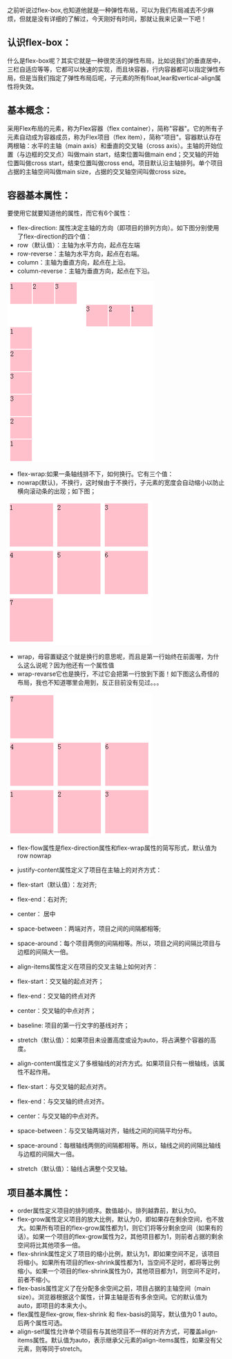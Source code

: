   之前听说过flex-box,也知道他就是一种弹性布局，可以为我们布局减去不少麻烦，但就是没有详细的了解过，今天刚好有时间，那就让我来记录一下吧！

## 认识flex-box： ##

  什么是flex-box呢？其实它就是一种很灵活的弹性布局，比如说我们的垂直居中，三栏自适应等等，它都可以快速的实现，而且块容器，行内容器都可以指定弹性布局，但是当我们指定了弹性布局后呢，子元素的所有float,lear和vertical-align属性将失效。

## 基本概念：    ​

 采用Flex布局的元素，称为Flex容器（flex container），简称"容器"。它的所有子元素自动成为容器成员，称为Flex项目（flex item），简称"项目"。容器默认存在两根轴：水平的主轴（main axis）和垂直的交叉轴（cross axis）。主轴的开始位置（与边框的交叉点）叫做main start，结束位置叫做main end；交叉轴的开始位置叫做cross start，结束位置叫做cross end。项目默认沿主轴排列。单个项目占据的主轴空间叫做main size，占据的交叉轴空间叫做cross size。

## 容器基本属性：​​

要使用它就要知道他的属性，而它有6个属性：


- flex-direction: 属性决定主轴的方向（即项目的排列方向）。​如下图分别使用了flex-direction的四个值：
 - row（默认值）：主轴为水平方向，起点在左端
 - row-reverse：主轴为水平方向，起点在右端。
 - column：主轴为垂直方向，起点在上沿。
 - column-reverse：主轴为垂直方向，起点在下沿。

![](https://raw.githubusercontent.com/Anjing1993/mypassages/master/images/flex1.png)


- flex-wrap:​如果一条轴线排不下，如何换行。它有三个值：
 - nowrap(默认)，不换行，这时候由于不换行，子元素的宽度会自动缩小以防止横向滚动条的出现；如下图；
 
![](https://raw.githubusercontent.com/Anjing1993/mypassages/master/images/flex2.png)

 - wrap，毋容置疑这个就是换行的意思呢，而且是第一行始终在前面喔，为什么这么说呢？因为他还有一个属性值
 - wrap-revarse它也是换行，不过它会把第一行放到下面！如下图这么奇怪的布局，我也不知道哪里会用到，反正目前没有见过。。。

![](https://raw.githubusercontent.com/Anjing1993/mypassages/master/images/flex3.png)​


- flex-flow属性是flex-direction属性和flex-wrap属性的简写形式，默认值为row nowrap
- justify-content属性定义了项目在主轴上的对齐方式：
 - flex-start（默认值）：左对齐;
 - flex-end：右对齐;
 - center： 居中
 - space-between：两端对齐，项目之间的间隔都相等;
 - space-around：每个项目两侧的间隔相等。所以，项目之间的间隔比项目与边框的间隔大一倍。
 
- align-items属性定义在项目的交叉主轴上如何对齐：
 - flex-start：交叉轴的起点对齐；
 - flex-end：交叉轴的终点对齐
 - center：交叉轴的中点对齐；
 - baseline: 项目的第一行文字的基线对齐；
 - stretch（默认值）：如果项目未设置高度或设为auto，将占满整个容器的高度。 
 

- align-content属性定义了多根轴线的对齐方式。如果项目只有一根轴线，该属性不起作用。
 - flex-start：与交叉轴的起点对齐。
 - flex-end：与交叉轴的终点对齐。
 - center：与交叉轴的中点对齐。
 - space-between：与交叉轴两端对齐，轴线之间的间隔平均分布。
 - space-around：每根轴线两侧的间隔都相等。所以，轴线之间的间隔比轴线与边框的间隔大一倍。
 - stretch（默认值）：轴线占满整个交叉轴。

## 项目基本属性： ##


- order属性定义项目的排列顺序。数值越小，排列越靠前，默认为0。
- flex-grow属性定义项目的放大比例，默认为0，即如果存在剩余空间，也不放大。如果所有项目的flex-grow属性都为1，则它们将等分剩余空间（如果有的话）。如果一个项目的flex-grow属性为2，其他项目都为1，则前者占据的剩余空间将比其他项多一倍。
- flex-shrink属性定义了项目的缩小比例，默认为1，即如果空间不足，该项目将缩小。如果所有项目的flex-shrink属性都为1，当空间不足时，都将等比例缩小。如果一个项目的flex-shrink属性为0，其他项目都为1，则空间不足时，前者不缩小。
- flex-basis属性定义了在分配多余空间之前，项目占据的主轴空间（main size）。浏览器根据这个属性，计算主轴是否有多余空间。它的默认值为auto，即项目的本来大小。
- flex属性是flex-grow, flex-shrink 和 flex-basis的简写，默认值为0 1 auto。后两个属性可选。
- align-self属性允许单个项目有与其他项目不一样的对齐方式，可覆盖align-items属性。默认值为auto，表示继承父元素的align-items属性，如果没有父元素，则等同于stretch。
 

